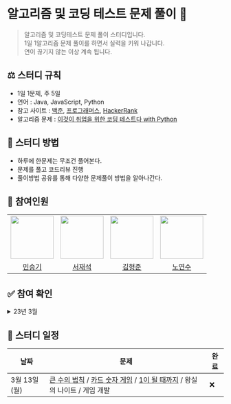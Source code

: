 # 알고리즘 및 코딩 테스트 문제 풀이 💯
> 알고리즘 및 코딩테스트 문제 풀이 스터디입니다.<br>
> 1일 1알고리즘 문제 풀이를 하면서 실력을 키워 나갑니다.<br>
> 연이 끊기지 않는 이상 계속 됩니다.

## ⚖️ 스터디 규칙
- 1일 1문제, 주 5일
- 언어 : Java, JavaScript, Python
- 참고 사이트 : [백준](https://www.acmicpc.net/), [프로그래머스](https://programmers.co.kr/), [HackerRank](https://www.hackerrank.com/)
- 알고리즘 문제 : [이것이 취업을 위한 코딩 테스트다 with Python](https://github.com/ndb796/python-for-coding-test)


## 📖 스터디 방법
- 하루에 한문제는 무조건 풀어본다.
- 문제를 풀고 코드리뷰 진행
- 풀이방법 공유를 통해 다양한 문제풀이 방법을 알아나간다.


## 👥 참여인원
<table>
  <tr>
    <td>
        <a href="https://github.com/seunGit">
            <img src="https://avatars.githubusercontent.com/u/110602191?v=4" width="100px" />
        </a>
    </td>
    <td>
        <a href="https://github.com/suhjaesuk">
            <img src="https://avatars.githubusercontent.com/u/110963294?v=4" width="100px" />
        </a>
    </td>
    <td>
        <a href="https://github.com/hjun0917">
            <img src="https://avatars.githubusercontent.com/u/91590391?v=4" width="100px" />
        </a>
    </td>
    <td>
        <a href="https://github.com/soogineer">
            <img src="https://avatars.githubusercontent.com/u/116775790?v=4" width="100px" />
        </a>
    </td>
  </tr>

  <tr> 
    <td align="center"><a href="https://github.com/seunGit">민승기</a></td>
    <td align="center"><a href="https://github.com/suhjaesuk">서재석</a></td>
    <td align="center"><a href="https://github.com/hjun0917">김형준</a></td>
    <td align="center"><a href="https://github.com/soogineer">노연수</a></td>
  </tr>
</table>

## ✅ 참여 확인
<details>
<summary>23년 3월</summary>
<div markdown="1">

|     월     |     화     |     수     |     목     |     금     |     토     |     일     |
|:----------:|:----------:|:----------:|:----------:|:----------:|:----------:|:----------:|
|||1|2|3|4|5|
||||||||
|6|7|8|9|10|11|12|
|승기 ✅ 재석 ✅<br> 연수 ✅ 형준 ✅|||||||
|13|14|15|16|17|18|19|
||||||||
|20|21|22|23|24|25|26|
||||||||
|27|28|29|30|31|||
||||||||

</details>

## 📅 스터디 일정

| 날짜 | 문제 | 완료 |
| --- | --- | --- |
| 3월 13일(월) | [큰 수의 법칙](https://github.com/seunGit/Algorithm-Study/blob/main/3/%ED%81%B0%20%EC%88%98%EC%9D%98%20%EB%B2%95%EC%B9%99.md) / [카드 숫자 게임](https://github.com/seunGit/Algorithm-Study/blob/main/3/%EC%88%AB%EC%9E%90%20%EC%B9%B4%EB%93%9C%20%EA%B2%8C%EC%9E%84.md) / [1이 될 때까지](https://github.com/seunGit/Algorithm-Study/blob/main/3/1%EC%9D%B4%20%EB%90%A0%20%EB%95%8C%EA%B9%8C%EC%A7%80.md) / 왕실의 나이트 / 게임 개발 | ❌ |

